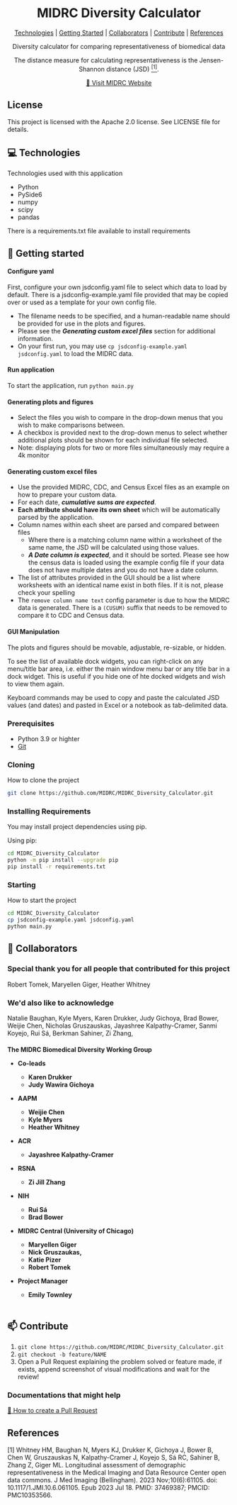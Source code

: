                   
 
<h1 align="center" style="font-weight: bold;">MIDRC Diversity Calculator</h1>

<p align="center">
<a href="#tech">Technologies</a> |
<a href="#started">Getting Started</a> |
<a href="#colab">Collaborators</a> |
<a href="#contribute">Contribute</a> |
<a href="#references">References</a>
</p>


<p align="center">Diversity calculator for comparing representativeness of biomedical data</p>
<p align="center">The distance measure for calculating representativeness is the Jensen-Shannon distance (JSD) <a href="#1"><sup>[1]</sup></a>.</p>


<p align="center">
<a href="https://www.midrc.org/">📱 Visit MIDRC Website</a>
</p>
 
<h2 id="license">License</h2>
This project is licensed with the Apache 2.0 license. See LICENSE file for details.
 
<h2 id="technologies">💻 Technologies</h2>

Technologies used with this application
* Python
* PySide6
* numpy
* scipy
* pandas

There is a requirements.txt file available to install requirements
 
<h2 id="started">🚀 Getting started</h2>

#### Configure yaml
First, configure your own jsdconfig.yaml file to select which data to load by default. There is a jsdconfig-example.yaml file provided that may be copied over or used as a template for your own config file.
* The filename needs to be specified, and a human-readable name should be provided for use in the plots and figures. 
* Please see the ***Generating custom excel files*** section for additional information.
* On your first run, you may use ```cp jsdconfig-example.yaml jsdconfig.yaml``` to load the MIDRC data.

#### Run application
To start the application, run `python main.py`

#### Generating plots and figures
* Select the files you wish to compare in the drop-down menus that you wish to make comparisons between. 
* A checkbox is provided next to the drop-down menus to select whether additional plots should be shown for each individual file selected. 
* Note: displaying plots for two or more files simultaneously may require a 4k monitor

#### Generating custom excel files
- Use the provided MIDRC, CDC, and Census Excel files as an example on how to prepare your custom data. 
- For each date, ***cumulative sums are expected***.
- **Each attribute should have its own sheet** which will be automatically parsed by the application.
- Column names within each sheet are parsed and compared between files
  - Where there is a matching column name within a worksheet of the same name, the JSD will be calculated using those values.
  - ***A Date column is expected***, and it should be sorted. Please see how the census data is loaded using the example config file if your data does not have multiple dates and you do not have a date column.
- The list of attributes provided in the GUI should be a list where worksheets with an identical name exist in both files. If it is not, please check your spelling
- The ```remove column name text``` config parameter is due to how the MIDRC data is generated. There is a ```(CUSUM)``` suffix that needs to be removed to compare it to CDC and Census data.

#### GUI Manipulation
The plots and figures should be movable, adjustable, re-sizable, or hidden. 

To see the list of available dock widgets, you can right-click on any menu/title bar area, i.e. either the main window menu bar or any title bar in a dock widget. This is useful if you hide one of hte docked widgets and wish to view them again.

Keyboard commands may be used to copy and paste the calculated JSD values (and dates) and pasted in Excel or a notebook as tab-delimited data.

 
<h3>Prerequisites</h3>

- Python 3.9 or highter
- [Git](https://github.com)
 
<h3>Cloning</h3>

How to clone the project

```bash
git clone https://github.com/MIDRC/MIDRC_Diversity_Calculator.git
```
 
<h3>Installing Requirements</h3>

You may install project dependencies using pip.

Using pip:

```bash
cd MIDRC_Diversity_Calculator
python -m pip install --upgrade pip
pip install -r requirements.txt
```

<h3>Starting</h3>

How to start the project

```bash
cd MIDRC_Diversity_Calculator
cp jsdconfig-example.yaml jsdconfig.yaml
python main.py
```
 
<h2 id="colab">🤝 Collaborators</h2>

<h3>Special thank you for all people that contributed for this project</h3>
<table>
<tr>

<p>
Robert Tomek,
Maryellen Giger,
Heather Whitney
</p>
<h3>We'd also like to acknowledge</h3>
<p>
Natalie Baughan, 
Kyle Myers, 
Karen Drukker, 
Judy Gichoya, 
Brad Bower, 
Weijie Chen, 
Nicholas Gruszauskas, 
Jayashree Kalpathy-Cramer,
Sanmi Koyejo,
Rui Sá,
Berkman Sahiner,
Zi Zhang,
</p>

<h4>The MIDRC Biomedical Diversity Working Group

* Co-leads
  * Karen Drukker
  * Judy Wawira Gichoya

* AAPM
  * Weijie Chen
  * Kyle Myers
  * Heather Whitney

* ACR
  * Jayashree Kalpathy-Cramer

* RSNA
  * Zi Jill Zhang
* NIH
  * Rui Sá
  * Brad Bower
* MIDRC Central (University of Chicago)
  * Maryellen Giger
  * Nick Gruszaukas,
  * Katie Pizer
  * Robert Tomek
* Project Manager
  * Emily Townley
</h4>

</tr>
</table>
 
<h2 id="contribute">📫 Contribute</h2>

1. `git clone https://github.com/MIDRC/MIDRC_Diversity_Calculator.git`
2. `git checkout -b feature/NAME`
3. Open a Pull Request explaining the problem solved or feature made, if exists, append screenshot of visual modifications and wait for the review!
 
<h3>Documentations that might help</h3>

[📝 How to create a Pull Request](https://www.atlassian.com/br/git/tutorials/making-a-pull-request)

<h2 id="references">References</h2>
<a id="1">[1]</a> 
Whitney HM, Baughan N, Myers KJ, Drukker K, Gichoya J, Bower B, Chen W, Gruszauskas N, Kalpathy-Cramer J, Koyejo S, Sá RC, Sahiner B, Zhang Z, Giger ML. 
Longitudinal assessment of demographic representativeness in the Medical Imaging and Data Resource Center open data commons. 
J Med Imaging (Bellingham). 2023 Nov;10(6):61105. 
doi: 10.1117/1.JMI.10.6.061105. Epub 2023 Jul 18. PMID: 37469387; PMCID: PMC10353566.
